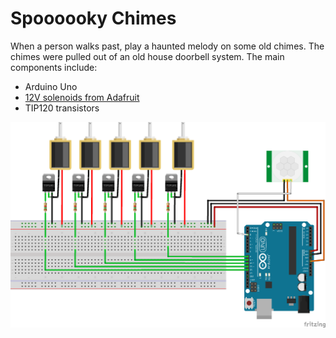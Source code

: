 Spoooooky Chimes
================

When a person walks past, play a haunted melody on some old chimes. The chimes were pulled out of an old
house doorbell system. The main components include:
* Arduino Uno
* [12V solenoids from Adafruit](https://www.adafruit.com/product/413)
* TIP120 transistors

![circuit diagram of chimes](chimes-circuit.png)
